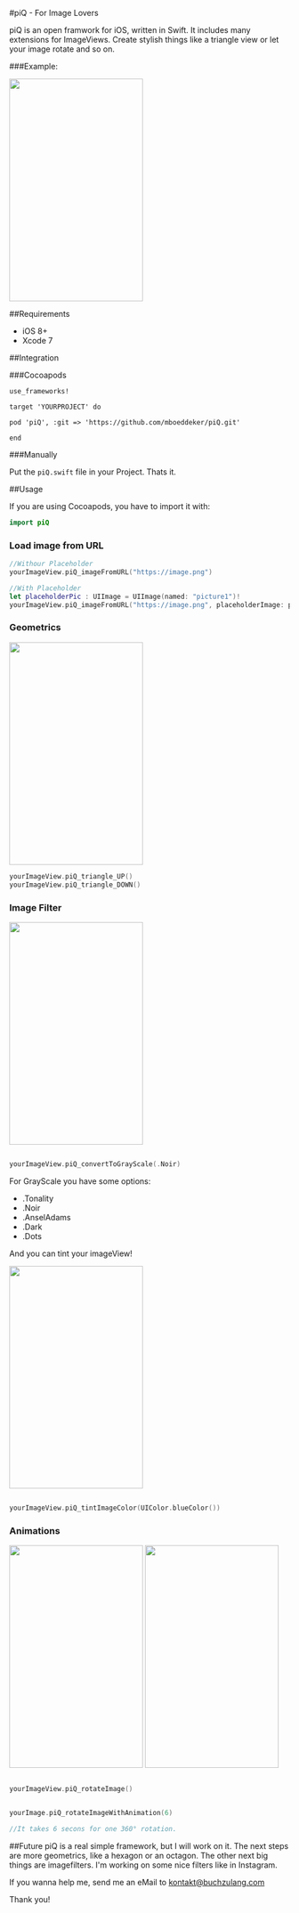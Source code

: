 #piQ - For Image Lovers

piQ is an open framwork for iOS, written in Swift. It includes many extensions for ImageViews. Create stylish things like a triangle view or let your image rotate and so on. 

###Example:

<img src=https://cdn.pbrd.co/images/wIzHyAJ.png width=240 height=400 />


##Requirements
* iOS 8+
* Xcode 7


##Integration

###Cocoapods

```
use_frameworks!

target 'YOURPROJECT' do

pod 'piQ', :git => 'https://github.com/mboeddeker/piQ.git'

end
```

###Manually

Put the ```piQ.swift``` file in your Project. Thats it.

##Usage

If you are using Cocoapods, you have to import it with:

~~~ swift
import piQ
~~~


### Load image from URL

~~~ swift
//Withour Placeholder
yourImageView.piQ_imageFromURL("https://image.png")

//With Placeholder
let placeholderPic : UIImage = UIImage(named: "picture1")!
yourImageView.piQ_imageFromURL("https://image.png", placeholderImage: placeholderPic)

~~~

### Geometrics

<img src=https://cdn.pbrd.co/images/wJ0l4kZ.png width=240 height=400 />

~~~swift
yourImageView.piQ_triangle_UP()
yourImageView.piQ_triangle_DOWN()
~~~


### Image Filter

<img src=https://cdn.pbrd.co/images/wJ6gngg.png width=240 height=400 />

~~~swift

yourImageView.piQ_convertToGrayScale(.Noir)

~~~

For GrayScale you have some options:

* .Tonality
* .Noir
* .AnselAdams
* .Dark
* .Dots



And you can tint your imageView!

<img src=https://cdn.pbrd.co/images/wJbBorw.png width=240 height=400 />

~~~swift

yourImageView.piQ_tintImageColor(UIColor.blueColor())

~~~


### Animations

<img src=https://cdn.pbrd.co/images/wJgD2UB.png width=240 height=400 />
<img src=https://cdn.pbrd.co/images/wJiC4sG.png width=240 height=400 />

~~~swift

yourImageView.piQ_rotateImage()


yourImage.piQ_rotateImageWithAnimation(6)

//It takes 6 secons for one 360° rotation.

~~~



##Future
piQ is a real simple framework, but I will work on it. The next steps are more geometrics, like a hexagon or an octagon. The other next big things are imagefilters. I'm working on some nice filters like in Instagram. 

If you wanna help me, send me an eMail to <kontakt@buchzulang.com>

Thank you!










